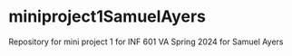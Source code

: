 # miniproject1SamuelAyers
Repository for mini project 1 for INF 601 VA Spring 2024 for Samuel Ayers
